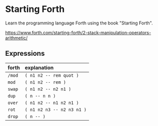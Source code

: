 # Starting Forth

Learn the programming language Forth using the book "Starting Forth".


https://www.forth.com/starting-forth/2-stack-manipulation-operators-arithmetic/

## Expressions

forth	|	explanation
:-		|	:-
`/mod`	|	`( n1 n2 -- rem quot )`
`mod`	|	`( n1 n2 -- rem )`
`swap`	|	`( n1 n2 -- n2 n1 )`
`dup`	|	`( n -- n n )`
`over`	|	`( n1 n2 -- n1 n2 n1 )`
`rot`	|	`( n1 n2 n3 -- n2 n3 n1 )`
`drop`	|	`( n -- )`
